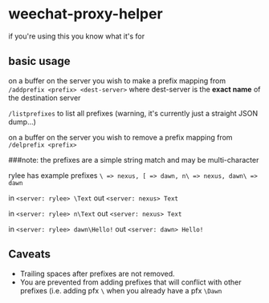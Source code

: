 weechat-proxy-helper
====================

if you're using this you know what it's for

basic usage
------------
on a buffer on the server you wish to make a prefix mapping from
`/addprefix <prefix> <dest-server>`
where dest-server is the __exact name__ of the destination server

`/listprefixes` to list all prefixes (warning, it's currently just a straight JSON dump...)

on a buffer on the server you wish to remove a prefix mapping from
`/delprefix <prefix>`

###note:
the prefixes are a simple string match and may be multi-character

rylee has example prefixes `\ => nexus, [ => dawn, n\ => nexus, dawn\ => dawn`

in `<server: rylee> \Text`
out `<server: nexus> Text`

in `<server: rylee> n\Text`
out `<server: nexus> Text`

in `<server: rylee> dawn\Hello!`
out `<server: dawn> Hello!`

Caveats
------------

- Trailing spaces after prefixes are not removed.
- You are prevented from adding prefixes that will conflict with other prefixes (i.e. adding pfx `\` when you already have a pfx `\Dawn`
